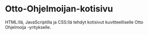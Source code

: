 # Otto-Ohjelmoijan-kotisivu
HTML:llä, JavaScriptilla ja CSS:llä tehdyt kotisivut kuvitteelliselle Otto Ohjelmoija -yritykselle.
